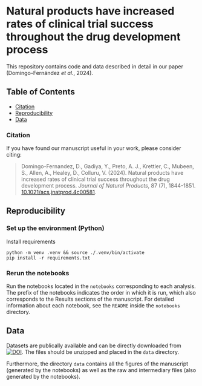 # Natural products have increased rates of clinical trial success throughout the drug development process

This repository contains code and data described in detail in our paper (Domingo-Fernández *et al.*, 2024).

## Table of Contents

* [Citation](#citation)
* [Reproducibility](#reproducibility)
* [Data](#data)

### Citation
If you have found our manuscript useful in your work, please consider citing:

> Domingo-Fernandez, D., Gadiya, Y., Preto, A. J., Krettler, C., Mubeen, S., Allen, A., Healey, D., Colluru, V. (2024).
Natural products have increased rates of clinical trial success throughout the drug development process. *Journal of Natural Products*, 87 (7), 1844-1851. [10.1021/acs.jnatprod.4c00581](https://doi.org/10.1021/acs.jnatprod.4c00581).

## Reproducibility

### Set up the environment (Python)

Install requirements

```shell
python -m venv .venv && source ./.venv/bin/activate
pip install -r requirements.txt
```

### Rerun the notebooks

Run the notebooks located in the `notebooks` corresponding to each analysis. The prefix of the notebooks indicates the order in which it is run, which also corresponds to the Results sections of the manuscript. For detailed information about each notebook, see the `README` inside the `notebooks` directory.

## Data

Datasets are publically available and can be directly downloaded from [![DOI](https://zenodo.org/badge/DOI/10.5281/zenodo.10404954.svg)](https://doi.org/10.5281/zenodo.10404954). The files should be unzipped and placed in the `data` directory.


Furthermore, the directory `data` contains all the figures of the manuscript (generated by the notebooks) as well as the raw and intermediary files (also generated by the notebooks).

